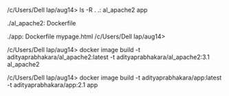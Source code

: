 /c/Users/Dell lap/aug14> ls -R .
.:
al_apache2  app

./al_apache2:
Dockerfile

./app:
Dockerfile  mypage.html
/c/Users/Dell lap/aug14>

/c/Users/Dell lap/aug14> docker image build -t adityaprabhakara/al_apache2:latest -t adityaprabhakara/al_apache2:3.1  al_apache2

/c/Users/Dell lap/aug14> docker image build -t adityaprabhakara/app:latest -t adityaprabhakara/app:2.1  app
